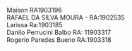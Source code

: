 Maison RA1903196  
RAFAEL DA SILVA MOURA - RA:1902535    
Larissa Ra:1903185   
Danilo Perrucini Balbo RA: 11903317  
Rogerio Paredes Bueno RA:1903318  

